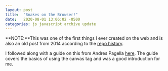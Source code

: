```yaml
---
layout: post
title:  "Snakes on the Browser!"
date:   2020-08-01 13:06:02 -0500
categories: js javascript archive update
---
```

**NOTE:**This was one of the first things I ever created on the web and is also an old post from 2014 according to the [repo history](https://github.com/cartothemax/snakejs/tree/master).

I followed along with a guide on this from Andres Pagella [here](http://www.andrespagella.com/snake-game).  The guide covers the basics of using the canvas tag and was a good introduction for me.

<div id="entry">
<script src="../../../../../../snakejs.js" type="text/javascript"></script>
